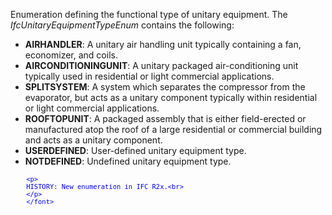 ﻿Enumeration defining the functional type of unitary equipment. The _IfcUnitaryEquipmentTypeEnum_ contains the following:

* **AIRHANDLER**: A unitary air handling unit typically containing a fan, economizer, and coils.
* **AIRCONDITIONINGUNIT**: A unitary packaged air-conditioning unit typically used in residential or light commercial applications.
* **SPLITSYSTEM**: A system which separates the compressor from the evaporator, but acts as a unitary component typically within residential or light commercial applications.
* **ROOFTOPUNIT**: A packaged assembly that is either field-erected or manufactured atop the roof of a large residential or commercial building and acts as a unitary component.
* **USERDEFINED**: User-defined unitary equipment type.
* **NOTDEFINED**: Undefined unitary equipment type.

> <font color="#0000FF" size="-1">
		<p>
    	HISTORY: New enumeration in IFC R2x.<br>
	    </p>
    	</font>